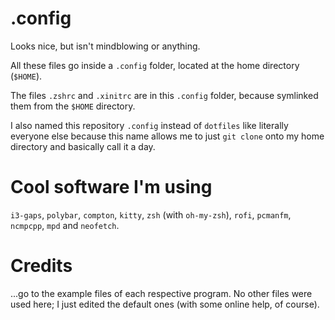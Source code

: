 # .config
Looks nice, but isn't mindblowing or anything.

All these files go inside a `.config` folder, located at the home directory (`$HOME`).

The files `.zshrc` and `.xinitrc` are in this `.config` folder, because symlinked them from the `$HOME` directory.

I also named this repository `.config` instead of `dotfiles` like literally everyone else because this name allows
me to just `git clone` onto my home directory and basically call it a day.

# Cool software I'm using
`i3-gaps`, `polybar`, `compton`, `kitty`, `zsh` (with `oh-my-zsh`), `rofi`, `pcmanfm`, `ncmpcpp`, `mpd` and `neofetch`.


# Credits
...go to the example files of each respective program. No other files were used here; I just edited the default ones
(with some online help, of course).
